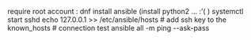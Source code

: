 	
require root account :
	dnf install ansible  (install python2 … :’(   )
	systemctl start sshd 
	echo 127.0.0.1 >> /etc/ansible/hosts
	# add ssh key to the known_hosts
	# connection test
	ansible all -m ping --ask-pass

